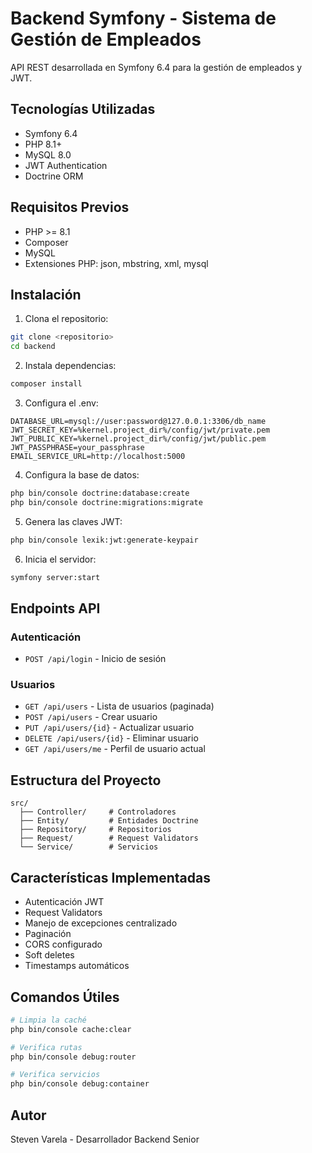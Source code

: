 # Backend Symfony - Sistema de Gestión de Empleados

API REST desarrollada en Symfony 6.4 para la gestión de empleados y JWT.

## Tecnologías Utilizadas

- Symfony 6.4
- PHP 8.1+
- MySQL 8.0
- JWT Authentication
- Doctrine ORM

## Requisitos Previos

- PHP >= 8.1
- Composer
- MySQL
- Extensiones PHP: json, mbstring, xml, mysql

## Instalación

1. Clona el repositorio:

```bash
git clone <repositorio>
cd backend
```

2. Instala dependencias:

```bash
composer install
```

3. Configura el .env:

```env
DATABASE_URL=mysql://user:password@127.0.0.1:3306/db_name
JWT_SECRET_KEY=%kernel.project_dir%/config/jwt/private.pem
JWT_PUBLIC_KEY=%kernel.project_dir%/config/jwt/public.pem
JWT_PASSPHRASE=your_passphrase
EMAIL_SERVICE_URL=http://localhost:5000
```

4. Configura la base de datos:

```bash
php bin/console doctrine:database:create
php bin/console doctrine:migrations:migrate
```

5. Genera las claves JWT:

```bash
php bin/console lexik:jwt:generate-keypair
```

6. Inicia el servidor:

```bash
symfony server:start
```

## Endpoints API

### Autenticación

- `POST /api/login` - Inicio de sesión

### Usuarios

- `GET /api/users` - Lista de usuarios (paginada)
- `POST /api/users` - Crear usuario
- `PUT /api/users/{id}` - Actualizar usuario
- `DELETE /api/users/{id}` - Eliminar usuario
- `GET /api/users/me` - Perfil de usuario actual

## Estructura del Proyecto

```
src/
  ├── Controller/     # Controladores
  ├── Entity/         # Entidades Doctrine
  ├── Repository/     # Repositorios
  ├── Request/        # Request Validators
  └── Service/        # Servicios
```

## Características Implementadas

- Autenticación JWT
- Request Validators
- Manejo de excepciones centralizado
- Paginación
- CORS configurado
- Soft deletes
- Timestamps automáticos

## Comandos Útiles

```bash
# Limpia la caché
php bin/console cache:clear

# Verifica rutas
php bin/console debug:router

# Verifica servicios
php bin/console debug:container
```

## Autor

Steven Varela - Desarrollador Backend Senior
